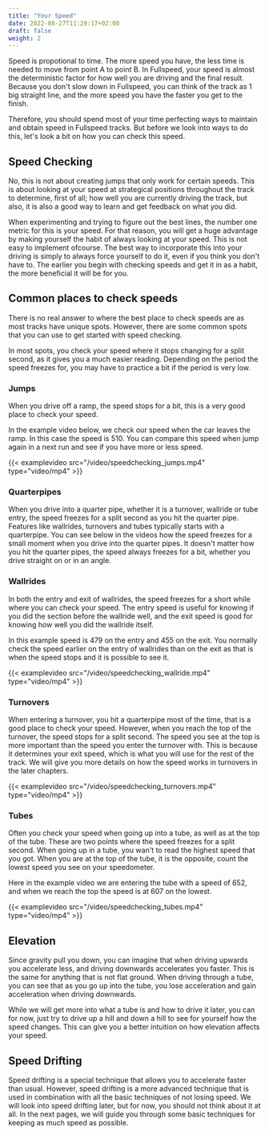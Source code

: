 ```yaml
---
title: "Your Speed"
date: 2022-08-27T11:29:17+02:00
draft: false
weight: 2
---
```


Speed is propotional to time. The more speed you have, the less time is needed to move from point A to point B. In Fullspeed, your speed is almost the deterministic factor for how well you are driving and the final result. Because you don't slow down in Fullspeed, you can think of the track as 1 big straight line, and the more speed you have the faster you get to the finish.

Therefore, you should spend most of your time perfecting ways to maintain and obtain speed in Fullspeed tracks. But before we look into ways to do this, let's look a bit on how you can check this speed.

## Speed Checking
No, this is not about creating jumps that only work for certain speeds. This is about looking at your speed at strategical positions throughout the track to determine, first of all; how well you are currently driving the track, but also, it is also a good way to learn and get feedback on what you did.

When experimenting and trying to figure out the best lines, the number one metric for this is your speed. For that reason, you will get a huge advantage by making yourself the habit of always looking at your speed. This is not easy to implement ofcourse. The best way to incorporate this into your driving is simply to always force yourself to do it, even if you think you don't have to. The earlier you begin with checking speeds and get it in as a habit, the more beneficial it will be for you.

## Common places to check speeds
There is no real answer to where the best place to check speeds are as most tracks have unique spots. However, there are some common spots that you can use to get started with speed checking.

In most spots, you check your speed where it stops changing for a split second, as it gives you a much easier reading. Depending on the period the speed freezes for, you may have to practice a bit if the period is very low.

### Jumps
When you drive off a ramp, the speed stops for a bit, this is a very good place to check your speed.

In the example video below, we check our speed when the car leaves the ramp. In this case the speed is 510. You can compare this speed when jump again in a next run and see if you have more or less speed.

{{< examplevideo src="/video/speedchecking_jumps.mp4" type="video/mp4" >}}

### Quarterpipes
When you drive into a quarter pipe, whether it is a turnover, wallride or tube entry, the speed freezes for a split second as you hit the quarter pipe. Features like wallrides, turnovers and tubes typically starts with a quarterpipe. You can see below in the videos how the speed freezes for a small moment when you drive into the quarter pipes. It doesn't matter how you hit the quarter pipes, the speed always freezes for a bit, whether you drive straight on or in an angle.

### Wallrides
In both the entry and exit of wallrides, the speed freezes for a short while where you can check your speed. The entry speed is useful for knowing if you did the section before the wallride well, and the exit speed is good for knowing how well you did the wallride itself.

In this example speed is 479 on the entry and 455 on the exit. You normally check the speed earlier on the entry of wallrides than on the exit as that is when the speed stops and it is possible to see it.

{{< examplevideo src="/video/speedchecking_wallride.mp4" type="video/mp4" >}}

### Turnovers
When entering a turnover, you hit a quarterpipe most of the time, that is a good place to check your speed. However, when you reach the top of the turnover, the speed stops for a split second. The speed you see at the top is more important than the speed you enter the turnover with. This is because it determines your exit speed, which is what you will use for the rest of the track. We will give you more details on how the speed works in turnovers in the later chapters.

{{< examplevideo src="/video/speedchecking_turnovers.mp4" type="video/mp4" >}}

### Tubes
Often you check your speed when going up into a tube, as well as at the top of the tube. These are two points where the speed freezes for a split second. When going up in a tube, you wan't to read the highest speed that you got. When you are at the top of the tube, it is the opposite, count the lowest speed you see on your speedometer.

Here in the example video we are entering the tube with a speed of 652, and when we reach the top the speed is at 607 on the lowest.

{{< examplevideo src="/video/speedchecking_tubes.mp4" type="video/mp4" >}}

## Elevation
Since gravity pull you down, you can imagine that when driving upwards you accelerate less, and driving downwards accelerates you faster. This is the same for anything that is not flat ground. When driving through a tube, you can see that as you go up into the tube, you lose acceleration and gain acceleration when driving downwards. 

While we will get more into what a tube is and how to drive it later, you can for now, just try to drive up a hill and down a hill to see for yourself how the speed changes. This can give you a better intuition on how elevation affects your speed.

## Speed Drifting
Speed drifting is a special technique that allows you to accelerate faster than usual. However, speed drifting is a more advanced technique that is used in combination with all the basic techniques of not losing speed. We will look into speed drifting later, but for now, you should not think about it at all. In the next pages, we will guide you through some basic techniques for keeping as much speed as possible.
